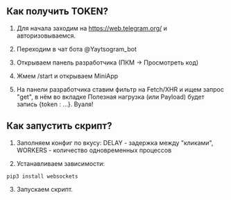<h2>Как получить TOKEN?</h2>

1. Для начала заходим на https://web.telegram.org/ и авторизовываемся.

2. Переходим в чат бота @Yaytsogram_bot

3. Открываем панель разработчика (ПКМ -> Просмотреть код)

4. Жмем /start и открываем MiniApp

5. На панели разработчика ставим фильтр на Fetch/XHR и ищем запрос "get", в нём во вкладке Полезная нагрузка (или Payload) будет запись {token : ...}. Вуаля!


<h2>Как запустить скрипт?</h2>

1. Заполняем конфиг по вкусу: DELAY - задержка между "кликами", WORKERS - количество одновременных процессов

2. Устанавливаем зависимости:

<code>pip3 install websockets</code>

3. Запускаем скрипт.


